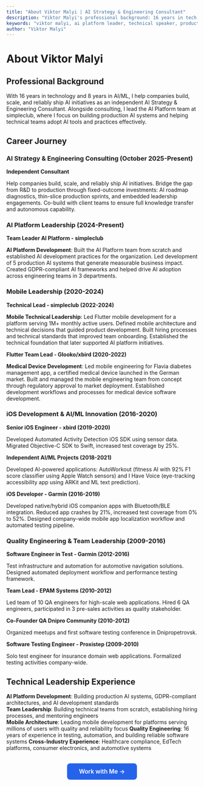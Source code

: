 ```yaml
---
title: "About Viktor Malyi | AI Strategy & Engineering Consultant"
description: "Viktor Malyi's professional background: 16 years in tech, 8 years in AI/ML, AI Strategy & Engineering Consultant helping companies ship AI initiatives. Former Apple WWDC featured developer, technical speaker, and AI implementation expert."
keywords: "viktor malyi, ai platform leader, technical speaker, production ai, ai team leadership, apple wwdc, ai engineering"
author: "Viktor Malyi"
---
```


# About Viktor Malyi

## Professional Background

With 16 years in technology and 8 years in AI/ML, I help companies build, scale, and reliably ship AI initiatives as an independent AI Strategy & Engineering Consultant. Alongside consulting, I lead the AI Platform team at simpleclub, where I focus on building production AI systems and helping technical teams adopt AI tools and practices effectively.

## Career Journey

### AI Strategy & Engineering Consulting (October 2025-Present)
**Independent Consultant**

Help companies build, scale, and reliably ship AI initiatives. Bridge the gap from R&D to production through fixed-outcome investments: AI roadmap diagnostics, thin-slice production sprints, and embedded leadership engagements. Co-build with client teams to ensure full knowledge transfer and autonomous capability.

### AI Platform Leadership (2024-Present)
**Team Leader AI Platform - simpleclub**

**AI Platform Development**: Built the AI Platform team from scratch and established AI development practices for the organization. Led development of 5 production AI systems that generate measurable business impact. Created GDPR-compliant AI frameworks and helped drive AI adoption across engineering teams in 3 departments.

### Mobile Leadership (2020-2024)
**Technical Lead - simpleclub (2022-2024)**

**Mobile Technical Leadership**: Led Flutter mobile development for a platform serving 1M+ monthly active users. Defined mobile architecture and technical decisions that guided product development. Built hiring processes and technical standards that improved team onboarding. Established the technical foundation that later supported AI platform initiatives.

**Flutter Team Lead - Glooko/xbird (2020-2022)**

**Medical Device Development**: Led mobile engineering for Flavia diabetes management app, a certified medical device launched in the German market. Built and managed the mobile engineering team from concept through regulatory approval to market deployment. Established development workflows and processes for medical device software development.

### iOS Development & AI/ML Innovation (2016-2020)
**Senior iOS Engineer - xbird (2019-2020)**

Developed Automated Activity Detection iOS SDK using sensor data. Migrated Objective-C SDK to Swift, increased test coverage by 25%.

**Independent AI/ML Projects (2018-2021)**

Developed AI-powered applications: AutoWorkout (fitness AI with 92% F1 score classifier using Apple Watch sensors) and I Have Voice (eye-tracking accessibility app using ARKit and ML text prediction).

**iOS Developer - Garmin (2016-2019)**

Developed native/hybrid iOS companion apps with Bluetooth/BLE integration. Reduced app crashes by 21%, increased test coverage from 0% to 52%. Designed company-wide mobile app localization workflow and automated testing pipeline.

### Quality Engineering & Team Leadership (2009-2016)
**Software Engineer in Test - Garmin (2012-2016)**

Test infrastructure and automation for automotive navigation solutions. Designed automated deployment workflow and performance testing framework.

**Team Lead - EPAM Systems (2010-2012)**

Led team of 10 QA engineers for high-scale web applications. Hired 6 QA engineers, participated in 3 pre-sales activities as quality stakeholder.

**Co-Founder QA Dnipro Community (2010-2012)**

Organized meetups and first software testing conference in Dnipropetrovsk.

**Software Testing Engineer - Proxistep (2009-2010)**

Solo test engineer for insurance domain web applications. Formalized testing activities company-wide.


## Technical Leadership Experience

**AI Platform Development**: Building production AI systems, GDPR-compliant architectures, and AI development standards  
**Team Leadership**: Building technical teams from scratch, establishing hiring processes, and mentoring engineers  
**Mobile Architecture**: Leading mobile development for platforms serving millions of users with quality and reliability focus
**Quality Engineering**: 16 years of experience in testing, automation, and building reliable software systems
**Cross-Industry Experience**: Healthcare compliance, EdTech platforms, consumer electronics, and automotive systems

<div style="text-align: center; margin: 2rem 0;">
  <a href="https://practical-ai-leadership.com" target="_blank" rel="noopener noreferrer" style="display: inline-block; padding: 0.75rem 2rem; background-color: #2563eb; color: white; text-decoration: none; border-radius: 0.5rem; font-weight: 600; font-size: 1.1em; transition: background-color 0.2s;">Work with Me →</a>
</div>